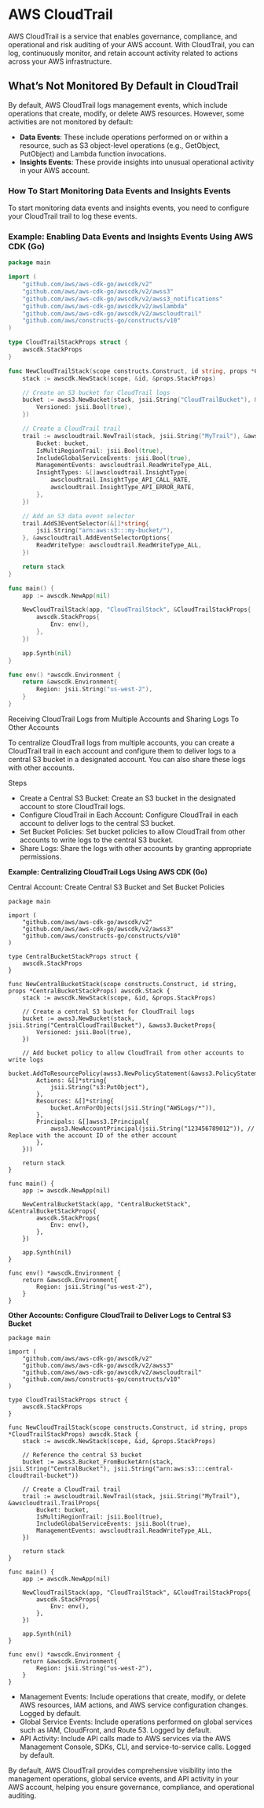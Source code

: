 # AWS CloudTrail

AWS CloudTrail is a service that enables governance, compliance, and operational and risk auditing of your AWS account. With CloudTrail, you can log, continuously monitor, and retain account activity related to actions across your AWS infrastructure.

## What’s Not Monitored By Default in CloudTrail

By default, AWS CloudTrail logs management events, which include operations that create, modify, or delete AWS resources. However, some activities are not monitored by default:

- **Data Events**: These include operations performed on or within a resource, such as S3 object-level operations (e.g., GetObject, PutObject) and Lambda function invocations.
- **Insights Events**: These provide insights into unusual operational activity in your AWS account.

### How To Start Monitoring Data Events and Insights Events

To start monitoring data events and insights events, you need to configure your CloudTrail trail to log these events.

### Example: Enabling Data Events and Insights Events Using AWS CDK (Go)

```go
package main

import (
    "github.com/aws/aws-cdk-go/awscdk/v2"
    "github.com/aws/aws-cdk-go/awscdk/v2/awss3"
    "github.com/aws/aws-cdk-go/awscdk/v2/awss3_notifications"
    "github.com/aws/aws-cdk-go/awscdk/v2/awslambda"
    "github.com/aws/aws-cdk-go/awscdk/v2/awscloudtrail"
    "github.com/aws/constructs-go/constructs/v10"
)

type CloudTrailStackProps struct {
    awscdk.StackProps
}

func NewCloudTrailStack(scope constructs.Construct, id string, props *CloudTrailStackProps) awscdk.Stack {
    stack := awscdk.NewStack(scope, &id, &props.StackProps)

    // Create an S3 bucket for CloudTrail logs
    bucket := awss3.NewBucket(stack, jsii.String("CloudTrailBucket"), &awss3.BucketProps{
        Versioned: jsii.Bool(true),
    })

    // Create a CloudTrail trail
    trail := awscloudtrail.NewTrail(stack, jsii.String("MyTrail"), &awscloudtrail.TrailProps{
        Bucket: bucket,
        IsMultiRegionTrail: jsii.Bool(true),
        IncludeGlobalServiceEvents: jsii.Bool(true),
        ManagementEvents: awscloudtrail.ReadWriteType_ALL,
        InsightTypes: &[]awscloudtrail.InsightType{
            awscloudtrail.InsightType_API_CALL_RATE,
            awscloudtrail.InsightType_API_ERROR_RATE,
        },
    })

    // Add an S3 data event selector
    trail.AddS3EventSelector(&[]*string{
        jsii.String("arn:aws:s3:::my-bucket/"),
    }, &awscloudtrail.AddEventSelectorOptions{
        ReadWriteType: awscloudtrail.ReadWriteType_ALL,
    })

    return stack
}

func main() {
    app := awscdk.NewApp(nil)

    NewCloudTrailStack(app, "CloudTrailStack", &CloudTrailStackProps{
        awscdk.StackProps{
            Env: env(),
        },
    })

    app.Synth(nil)
}

func env() *awscdk.Environment {
    return &awscdk.Environment{
        Region: jsii.String("us-west-2"),
    }
}

```

Receiving CloudTrail Logs from Multiple Accounts and Sharing Logs To Other Accounts

To centralize CloudTrail logs from multiple accounts, you can create a CloudTrail trail in each account and configure them to deliver logs to a central S3 bucket in a designated account. You can also share these logs with other accounts.

Steps
- Create a Central S3 Bucket: Create an S3 bucket in the designated account to store CloudTrail logs.
- Configure CloudTrail in Each Account: Configure CloudTrail in each account to deliver logs to the central S3 bucket.
- Set Bucket Policies: Set bucket policies to allow CloudTrail from other accounts to write logs to the central S3 bucket.
- Share Logs: Share the logs with other accounts by granting appropriate permissions.

**Example: Centralizing CloudTrail Logs Using AWS CDK (Go)**

Central Account: Create Central S3 Bucket and Set Bucket Policies
```
package main

import (
    "github.com/aws/aws-cdk-go/awscdk/v2"
    "github.com/aws/aws-cdk-go/awscdk/v2/awss3"
    "github.com/aws/constructs-go/constructs/v10"
)

type CentralBucketStackProps struct {
    awscdk.StackProps
}

func NewCentralBucketStack(scope constructs.Construct, id string, props *CentralBucketStackProps) awscdk.Stack {
    stack := awscdk.NewStack(scope, &id, &props.StackProps)

    // Create a central S3 bucket for CloudTrail logs
    bucket := awss3.NewBucket(stack, jsii.String("CentralCloudTrailBucket"), &awss3.BucketProps{
        Versioned: jsii.Bool(true),
    })

    // Add bucket policy to allow CloudTrail from other accounts to write logs
    bucket.AddToResourcePolicy(awss3.NewPolicyStatement(&awss3.PolicyStatementProps{
        Actions: &[]*string{
            jsii.String("s3:PutObject"),
        },
        Resources: &[]*string{
            bucket.ArnForObjects(jsii.String("AWSLogs/*")),
        },
        Principals: &[]awss3.IPrincipal{
            awss3.NewAccountPrincipal(jsii.String("123456789012")), // Replace with the account ID of the other account
        },
    }))

    return stack
}

func main() {
    app := awscdk.NewApp(nil)

    NewCentralBucketStack(app, "CentralBucketStack", &CentralBucketStackProps{
        awscdk.StackProps{
            Env: env(),
        },
    })

    app.Synth(nil)
}

func env() *awscdk.Environment {
    return &awscdk.Environment{
        Region: jsii.String("us-west-2"),
    }
}
```

**Other Accounts: Configure CloudTrail to Deliver Logs to Central S3 Bucket**

```
package main

import (
    "github.com/aws/aws-cdk-go/awscdk/v2"
    "github.com/aws/aws-cdk-go/awscdk/v2/awss3"
    "github.com/aws/aws-cdk-go/awscdk/v2/awscloudtrail"
    "github.com/aws/constructs-go/constructs/v10"
)

type CloudTrailStackProps struct {
    awscdk.StackProps
}

func NewCloudTrailStack(scope constructs.Construct, id string, props *CloudTrailStackProps) awscdk.Stack {
    stack := awscdk.NewStack(scope, &id, &props.StackProps)

    // Reference the central S3 bucket
    bucket := awss3.Bucket_FromBucketArn(stack, jsii.String("CentralBucket"), jsii.String("arn:aws:s3:::central-cloudtrail-bucket"))

    // Create a CloudTrail trail
    trail := awscloudtrail.NewTrail(stack, jsii.String("MyTrail"), &awscloudtrail.TrailProps{
        Bucket: bucket,
        IsMultiRegionTrail: jsii.Bool(true),
        IncludeGlobalServiceEvents: jsii.Bool(true),
        ManagementEvents: awscloudtrail.ReadWriteType_ALL,
    })

    return stack
}

func main() {
    app := awscdk.NewApp(nil)

    NewCloudTrailStack(app, "CloudTrailStack", &CloudTrailStackProps{
        awscdk.StackProps{
            Env: env(),
        },
    })

    app.Synth(nil)
}

func env() *awscdk.Environment {
    return &awscdk.Environment{
        Region: jsii.String("us-west-2"),
    }
}

```

- Management Events: Include operations that create, modify, or delete AWS resources, IAM actions, and AWS service configuration changes. Logged by default.
- Global Service Events: Include operations performed on global services such as IAM, CloudFront, and Route 53. Logged by default.
- API Activity: Include API calls made to AWS services via the AWS Management Console, SDKs, CLI, and service-to-service calls. Logged by default.

By default, AWS CloudTrail provides comprehensive visibility into the management operations, global service events, and API activity in your AWS account, helping you ensure governance, compliance, and operational auditing.

```

